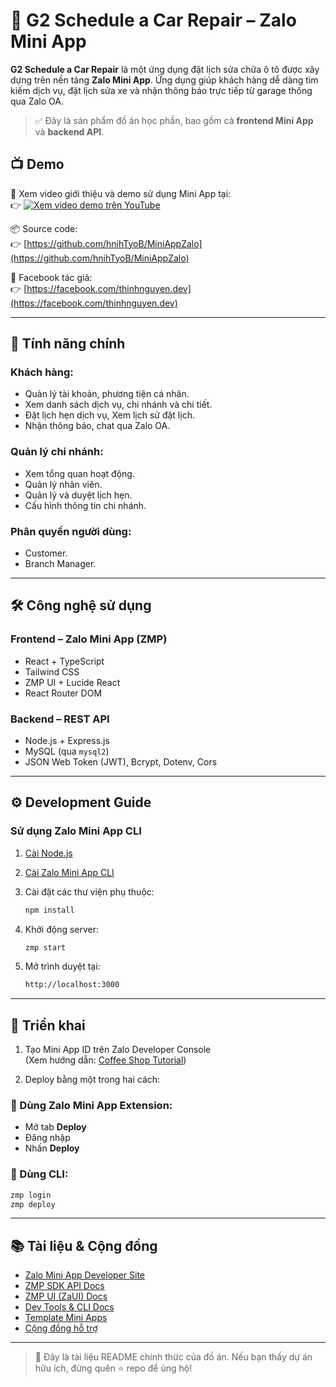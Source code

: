 # 🚗 G2 Schedule a Car Repair – Zalo Mini App

**G2 Schedule a Car Repair** là một ứng dụng đặt lịch sửa chữa ô tô được xây dựng trên nền tảng **Zalo Mini App**. Ứng dụng giúp khách hàng dễ dàng tìm kiếm dịch vụ, đặt lịch sửa xe và nhận thông báo trực tiếp từ garage thông qua Zalo OA.

> ✅ Đây là sản phẩm đồ án học phần, bao gồm cả **frontend Mini App** và **backend API**.

## 📺 Demo

🎥 Xem video giới thiệu và demo sử dụng Mini App tại:  
👉 [![Xem video demo trên YouTube](https://img.youtube.com/vi/wFBR3SgraXY/0.jpg)](https://youtu.be/wFBR3SgraXY)

📦 Source code:  
👉 [https://github.com/hnihTyoB/MiniAppZalo](https://github.com/hnihTyoB/MiniAppZalo)

📘 Facebook tác giả:  
👉 [https://facebook.com/thinhnguyen.dev](https://facebook.com/thinhnguyen.dev)

---

## 🔧 Tính năng chính

### Khách hàng:
- Quản lý tài khoản, phương tiện cá nhân.
- Xem danh sách dịch vụ, chi nhánh và chi tiết.
- Đặt lịch hẹn dịch vụ, Xem lịch sử đặt lịch.
- Nhận thông báo, chat qua Zalo OA.
### Quản lý chi nhánh:
- Xem tổng quan hoạt động.
- Quản lý nhân viên.
- Quản lý và duyệt lịch hẹn.
- Cấu hình thông tin chi nhánh.
### Phân quyền người dùng:
- Customer.
- Branch Manager.

---

## 🛠️ Công nghệ sử dụng

### Frontend – Zalo Mini App (ZMP)
- React + TypeScript
- Tailwind CSS
- ZMP UI + Lucide React
- React Router DOM

### Backend – REST API
- Node.js + Express.js
- MySQL (qua `mysql2`)
- JSON Web Token (JWT), Bcrypt, Dotenv, Cors

---

## ⚙️ Development Guide

### Sử dụng Zalo Mini App CLI

1. [Cài Node.js](https://nodejs.org/en/download)
2. [Cài Zalo Mini App CLI](https://mini.zalo.me/docs/dev-tools/cli/intro/)
3. Cài đặt các thư viện phụ thuộc:

   ```bash
   npm install
4. Khởi động server:

   ```bash
   zmp start
5. Mở trình duyệt tại:

   ```bash
   http://localhost:3000

---

## 🚀 Triển khai

1. Tạo Mini App ID trên Zalo Developer Console  
   (Xem hướng dẫn: [Coffee Shop Tutorial](https://mini.zalo.me/tutorial/coffee-shop/step-1/))

2. Deploy bằng một trong hai cách:

### 🔸 Dùng Zalo Mini App Extension:
- Mở tab **Deploy**
- Đăng nhập
- Nhấn **Deploy**

### 🔸 Dùng CLI:

   ```bash
   zmp login
   zmp deploy
   ```

---

## 📚 Tài liệu & Cộng đồng

- [Zalo Mini App Developer Site](https://mini.zalo.me/)
- [ZMP SDK API Docs](https://mini.zalo.me/documents/api/)
- [ZMP UI (ZaUI) Docs](https://mini.zalo.me/documents/zaui/)
- [Dev Tools & CLI Docs](https://mini.zalo.me/docs/dev-tools/)
- [Template Mini Apps](https://mini.zalo.me/zaui-templates)
- [Cộng đồng hỗ trợ](https://mini.zalo.me/community)

---

> 🧠 Đây là tài liệu README chính thức của đồ án. Nếu bạn thấy dự án hữu ích, đừng quên ⭐️ repo để ủng hộ!
